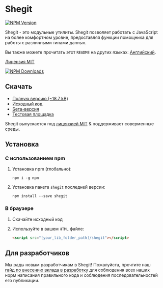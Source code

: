 # Shegit

[![NPM Version](https://img.shields.io/npm/v/shegit?style=for-the-badge&label=version)](https://www.npmjs.com/package/shegit)

Shegit - это модульные утилиты. Shegit позволяет работать с JavaScript на более комфортном уровне, предоставляя функции помощника для работы с различными типами данных.

Вы также можете прочитать этот `README` на других языках: [Английский](../../README.md).

[Лицензия MIT](./LICENSE)

[![NPM Downloads](https://img.shields.io/npm/dw/shegit?logo=npm&label=npm&labelColor=red&color=grey)](https://www.npmjs.com/package/shegit)

## Скачать

- [Полную версию (~18.7 kB)](https://github.com/or-temka/shegit/archive/refs/heads/npm.zip)
- [Исходный код](https://github.com/or-temka/shegit/archive/refs/heads/main.zip)
- [Бета-версия](https://github.com/or-temka/shegit/archive/refs/heads/dev.zip)
- [Тестовая площадка](https://github.com/or-temka/shegit/archive/refs/heads/test.zip)

Shegit выпускается под [лицензией MIT](./LICENSE) & поддерживает соверменные среды.

## Установка

### С использованием npm

1. Установка npm (глобально):

   ```shell
   npm i -g npm
   ```

2. Установка пакета `shegit` последней версии:

   ```shell
   npm install --save shegit
   ```

### В браузере

1. Скачайте исходный код

2. Используйте в вашем `HTML` файле:

   ```html
   <script src="[your_lib_folder_path]/shegit"></script>
   ```

## Для разработчиков

Мы рады новым разработчикам в Shegit!
Пожалуйста, прочтите наш [гайд по внесению вклада в разработку](./CONTRIBUTING.md) для соблюдения всех наших норм написания правильного кода и соблюдения последовательностей его публикации.
